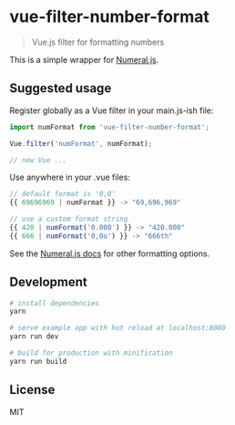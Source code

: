 # vue-filter-number-format

> Vue.js filter for formatting numbers

This is a simple wrapper for [Numeral.js](http://numeraljs.com/).

## Suggested usage

Register globally as a Vue filter in your main.js-ish file:

```js
import numFormat from 'vue-filter-number-format';

Vue.filter('numFormat', numFormat);

// new Vue ...
```
Use anywhere in your .vue files:

```js
// default format is '0,0'
{{ 69696969 | numFormat }} -> "69,696,969"

// use a custom format string
{{ 420 | numFormat('0.000') }} -> "420.000"
{{ 666 | numFormat('0,0o') }} -> "666th"
```

See the [Numeral.js docs](http://numeraljs.com/) for other formatting options.


## Development

``` bash
# install dependencies
yarn

# serve example app with hot reload at localhost:8080
yarn run dev

# build for production with minification
yarn run build
```

## License

MIT
